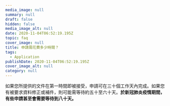 ```yaml
---
media_image: null
summary: null
draft: false
hidden: false
media_image_alt: null
date: 2020-11-04T06:52:19.195Z
topic: faq
cover_image: null
title: 申請需花費多少時間？
tags:
  - Application
publishDate: 2020-11-04T06:52:19.195Z
cover_image_alt: null
category: null
---
```

如果您所提供的文件在第一時間即被接受，申請可在三十個工作天內完成。如果您有被要求資料修正或補件，則可能需等待約五十至六十天。**於新冠肺炎疫情期間，有些申請甚至會需要等待到八十天。**